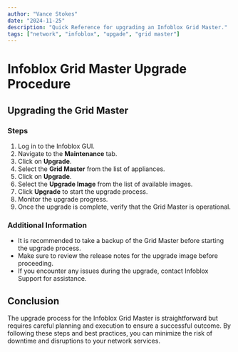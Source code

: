 ```yaml
---
author: "Vance Stokes"
date: "2024-11-25"
description: "Quick Reference for upgrading an Infoblox Grid Master."
tags: ["network", "infoblox", "upgade", "grid master"]
---
```

# Infoblox Grid Master Upgrade Procedure

## Upgrading the Grid Master

### Steps

1. Log in to the Infoblox GUI.
2. Navigate to the **Maintenance** tab.
3. Click on **Upgrade**.
4. Select the **Grid Master** from the list of appliances.
5. Click on **Upgrade**.
6. Select the **Upgrade Image** from the list of available images.
7. Click **Upgrade** to start the upgrade process.
8. Monitor the upgrade progress.
9. Once the upgrade is complete, verify that the Grid Master is operational.

### Additional Information

- It is recommended to take a backup of the Grid Master before starting the upgrade process.
- Make sure to review the release notes for the upgrade image before proceeding.
- If you encounter any issues during the upgrade, contact Infoblox Support for assistance.

## Conclusion

The upgrade process for the Infoblox Grid Master is straightforward but requires careful planning and execution to ensure a successful outcome. By following these steps and best practices, you can minimize the risk of downtime and disruptions to your network services.
